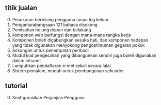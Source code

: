 ## titik jualan

0. Penukaran berbilang pengguna tanpa log keluar
1. Pengantarabangsaan 121 bahasa disokong
2. Pemisahan hujung depan dan belakang
3. komponen web berfungsi dengan mana-mana rangka kerja
4. Komponen boleh digabungkan sesuka hati, dan komponen hadapan yang tidak digunakan menyokong pengoptimuman gegaran pokok
5. Sokongan untuk penempatan peribadi
6. Modul kod pengesahan yang dibangunkan sendiri juga boleh digunakan dalam intranet
7. Lumpuhkan pendaftaran e-mel sekali secara lalai
8. Sistem pemalam, mudah untuk pembangunan sekunder

## tutorial

0. Konfigurasikan Perjanjian Pengguna